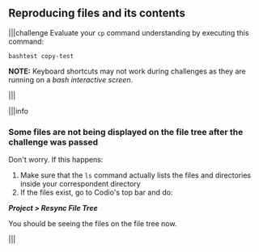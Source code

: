 ## Reproducing files and its contents

|||challenge
Evaluate your `cp` command understanding by executing this command:

```
bashtest copy-test
```

__NOTE:__ Keyboard shortcuts may not work during challenges as they are running on a _bash interactive screen_.

|||

|||info
### Some files are not being displayed on the file tree after the challenge was passed

Don't worry. If this happens: 

1. Make sure that the `ls` command actually lists the files and directories inside your correspondent directory
2. If the files exist, go to Codio's top bar and do: 

__*Project > Resync File Tree*__

You should be seeing the files on the file tree now.

|||